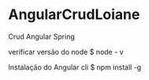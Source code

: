 # AngularCrudLoiane
Crud Angular Spring

verificar versão do node
$ node - v 

Instalação do Angular cli
$ npm install -g 
